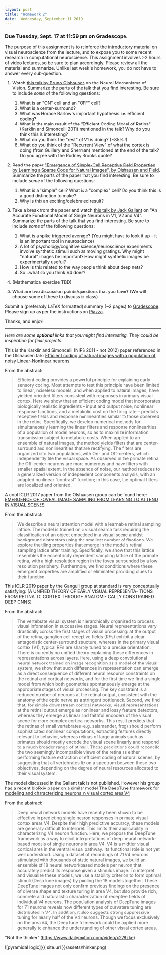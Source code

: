 ```yaml
---
layout: post
title: "Homework 2"
date:  Wednesday, September 11 2019
---
```



### Due Tuesday, Sept. 17 at 11:59 pm on Gradescope. 

The purpose of this assignment is to reinforce the introductory material on visual neuroscience from the lecture, and to expose you to some recent research in computational neuroscience. This assignment involves >2 hours of video lectures, so be sure to plan accordingly. Please review all the material and summarize. Unlike last week's homework, you do not have to answer every sub-question.

1. Watch [this talk by Bruno Olshausen](https://simons.berkeley.edu/talks/olshausen-neural) on the Neural Mechanisms of Vision. Summarize the parts of the talk that you find interesting. Be sure to include *some* of the following questions:
    1. What is an "ON" cell and an "OFF" cell?
    2. What is a center-surround?
    3. What was Horace Barlow's important hypothesis i.e. efficient coding?
    4. What is the main result of the "Efficient Coding Model of Retina" (Karklin and Simoncelli 2011) mentioned in the talk? Why do you think this is interesting?
    5. What do you think the "rest" of V1 is doing? (~85%!!)
    6. What do you think of the "Recurrent View" of what the cortex is doing (from Guillery and Sherman) mentioned at the end of the talk? Do you agree with the Rodney Brooks quote?


2. Read the paper ["Emergence of Simple-Cell Receptive Field Properties by Learning a Sparse Code for Natural Images", by Olshausen and Field](http://www.cns.nyu.edu/~tony/vns/readings/olshausen-field-1996.pdf). Summarize the parts of the paper that you find interesting. Be sure to include *some* of the following questions:
    1. What is a "simple" cell? What is a "complex" cell? Do you think this is a good distinction to make?
    2. Why is this an exciting/celebrated result? 
  

3. Take a break from the paper and watch [this talk by Jack Gallant](https://simons.berkeley.edu/talks/jack-gallant-2-15-18) on "An Accurate Functional Model of Single Neurons in V1, V2 and V4". Summarize the parts of the talk that you find interesting. Be sure to include *some* of the following questions:
    1. What is a spike triggered average? (You might have to look it up - it is an important tool in neuroscience)
    2. A lot of psychology/cognitive science/neuroscience experiments involve synthetic stimuli such as moving gratings. Why might "natural" images be important? How might synthetic images be experimentally useful?
    3. How is this related to the way people think about deep nets?
    4. So...what do you think V4 does?

4. (Mathematical exercise TBD)


5. What are two discussion points/questions that you have? (We will choose some of these to discuss in class)

Submit a (preferably LaTeX formatted) summary (~2 pages) to [Gradescope](https://www.gradescope.com/courses/61715). Please sign up as per the instructions on [Piazza](https://piazza.com/columbia/fall2019/comse6998_004_2019_1topicsincomputerscience). 

Thanks, and enjoy!

----------
_Here are some **optional** links that you might find interesting. They could be inspiration for final projects:_


This is the Karklin and Simoncelli (NIPS 2011 - not 2012) paper referenced in the Olshausen talk: [Efficient coding of natural images with a population
of noisy Linear-Nonlinear neurons](http://papers.nips.cc/paper/4384-efficient-coding-of-natural-images-with-a-population-of-noisy-linear-nonlinear-neurons.pdf)

From the abstract:
> Efficient coding provides a powerful principle for explaining early sensory coding. Most attempts to test this principle have been limited to linear, noiseless models, and when applied to natural images, have yielded oriented filters consistent with responses in primary visual cortex. Here we show that an efficient coding model that incorporates biologically realistic ingredients – input and output noise, nonlinear response functions, and a metabolic cost on the firing rate – predicts receptive fields and response nonlinearities similar to those observed in the retina. Specifically, we develop numerical methods for simultaneously learning the linear filters and response nonlinearities of a population of model neurons, so as to maximize information transmission subject to metabolic costs. When applied to an ensemble of natural images, the method yields filters that are center-surround and nonlinearities that are rectifying. The filters are organized into two populations, with On- and Off-centers, which independently tile the visual space. As observed in the primate retina, the Off-center neurons are more numerous and have filters with smaller spatial extent. In the absence of noise, our method reduces to a generalized version of independent components analysis, with an adapted nonlinear “contrast” function; in this case, the optimal filters are localized and oriented.

A cool ICLR 2017 paper from the Olshausen group can be found here: [EMERGENCE OF FOVEAL IMAGE SAMPLING FROM
LEARNING TO ATTEND IN VISUAL SCENES](https://arxiv.org/pdf/1611.09430.pdf)

From the abstract:
> We describe a neural attention model with a learnable retinal sampling lattice. The model is trained on a visual search task requiring the classification of an object embedded in a visual scene amidst background distractors using the smallest number of fixations. We explore the tiling properties that emerge in the model’s retinal sampling lattice after training. Specifically, we show that this lattice resembles the eccentricity dependent sampling lattice of the primate retina, with a high resolution region in the fovea surrounded by a low resolution periphery. Furthermore, we find conditions where these emergent properties are amplified or eliminated providing clues to their function.

This ICLR 2019 paper by the Ganguli group at standard is very conceptually satisfying: [A UNIFIED THEORY OF EARLY VISUAL REPRESENTA- TIONS FROM RETINA TO CORTEX THROUGH ANATOMI- CALLY CONSTRAINED DEEP CNNS]

From the abstract:
> The vertebrate visual system is hierarchically organized to process visual information in successive stages. Neural representations vary drastically across the first stages of visual processing: at the output of the retina, ganglion cell receptive fields (RFs) exhibit a clear antagonistic center-surround structure, whereas in the primary visual cortex (V1), typical RFs are sharply tuned to a precise orientation. There is currently no unified theory explaining these differences in representations across layers. Here, using a deep convolutional neural network trained on image recognition as a model of the visual system, we show that such differences in representation can emerge as a direct consequence of different neural resource constraints on the retinal and cortical networks, and for the first time we find a single model from which both geometries spontaneously emerge at the appropriate stages of visual processing. The key constraint is a reduced number of neurons at the retinal output, consistent with the anatomy of the optic nerve as a stringent bottleneck. Second, we find that, for simple downstream cortical networks, visual representations at the retinal output emerge as nonlinear and lossy feature detectors, whereas they emerge as linear and faithful encoders of the visual scene for more complex cortical networks. This result predicts that the retinas of small vertebrates (e.g. salamander, frog) should perform sophisticated nonlinear computations, extracting features directly relevant to behavior, whereas retinas of large animals such as primates should mostly encode the visual scene linearly and respond to a much broader range of stimuli. These predictions could reconcile the two seemingly incompatible views of the retina as either performing feature extraction or efficient coding of natural scenes, by suggesting that all vertebrates lie on a spectrum between these two objectives, depending on the degree of neural resources allocated to their visual system.

The model discussed in the Gallant talk is not published. However his group has a recent bioRxiv paper on a similar model [The DeepTune framework for modeling and
characterizing neurons in visual cortex area V4](https://www.biorxiv.org/content/biorxiv/early/2018/11/09/465534.full.pdf)

From the abstract:
> Deep neural network models have recently been shown to be effective in predicting single neuron responses in primate visual cortex areas V4. Despite their high predictive accuracy, these models are generally difficult to interpret. This limits their applicability in characterizing V4 neuron function. Here, we propose the DeepTune framework as a way to elicit interpretations of deep neural network-based models of single neurons in area V4. V4 is a midtier visual cortical area in the ventral visual pathway. Its functional role is not yet well understood. Using a dataset of recordings of 71 V4 neurons stimulated with thousands of static natural images, we build an ensemble of 18 neural networkbased models per neuron that accurately predict its response given a stimulus image. To interpret and visualize these models, we use a stability criterion to form optimal stimuli (DeepTune images) by pooling the 18 models together. These DeepTune images not only
confirm previous findings on the presence of diverse shape and texture tuning in area V4, but also provide rich, concrete and naturalistic characterization of receptive fields of individual V4 neurons. The population analysis of DeepTune images for 71 neurons reveals how different types of curvature tuning are distributed in V4. In addition, it also suggests strong suppressive tuning for nearly half of the V4 neurons. Though we focus exclusively on the area V4, the DeepTune framework could be applied more generally to enhance the understanding of other visual cortex areas.

"Not the thinker" (https://www.dailymotion.com/video/x278zke)

![pyramidal logic]({{ site.url }}/assets/thinker.png)
